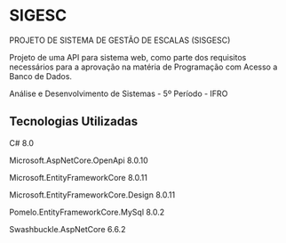 # SIGESC

PROJETO DE SISTEMA DE GESTÃO DE ESCALAS (SISGESC)

Projeto de uma API para sistema web, como parte dos requisitos necessários para a aprovação na matéria de Programação com Acesso a Banco de Dados.

Análise e Desenvolvimento de Sistemas - 5º Período - IFRO

## Tecnologias Utilizadas

C# 8.0

Microsoft.AspNetCore.OpenApi 8.0.10

Microsoft.EntityFrameworkCore 8.0.11

Microsoft.EntityFrameworkCore.Design 8.0.11

Pomelo.EntityFrameworkCore.MySql 8.0.2

Swashbuckle.AspNetCore 6.6.2
